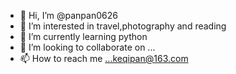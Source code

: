 - 👋 Hi, I’m @panpan0626
- 👀 I’m interested in travel,photography and reading
- 🌱 I’m currently learning python
- 💞️ I’m looking to collaborate on ...
- 📫 How to reach me ...keqipan@163.com

<!---
panpan0626/panpan0626 is a ✨ special ✨ repository because its `README.md` (this file) appears on your GitHub profile.
You can click the Preview link to take a look at your changes.
--->
